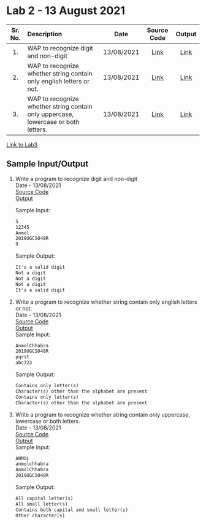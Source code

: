 # Lab 2 - 13 August 2021

| Sr. No. | Description | Date | Source Code | Output |
| :--: | :---- | :--: | :--: | :--: |
| 1. | WAP to recognize digit and non-digit | 13/08/2021 | [Link](./Digit,NonDigit/Digit_Non_Digit.l) | [Link](./Digit,NonDigit/Output.PNG)
| 2. | WAP to recognize whether string contain only english letters or not. | 13/08/2021 |[Link](./onlyLettrs/onlyLetters.l) | [Link](./onlyLettrs/Output.PNG)
| 3. | WAP to recognize whether string contain only uppercase, lowercase or both letters.| 13/08/2021 |[Link](./lowerCaseUpperCase/lowerCaseUpperCase.l) | [Link](./lowerCaseUpperCase/Output.PNG)

[Link to Lab3](../Lab3)

## Sample Input/Output

1. Write a program to recognize digit and non-digit</br>
    Date - 13/08/2021 </br>
    [Source Code](./Digit,NonDigit/Digit_Non_Digit.l) <br>
    [Output](./Digit,NonDigit/Output.PNG) <br>

    Sample Input:
    ```txt
    5
    12345
    Anmol
    2019UGCS048R
    9
    ```

    Sample Output:
    ```txt
    It's a valid digit
    Not a digit
    Not a digit
    Not a digit
    It's a valid digit
    ```

2. Write a program to recognize whether string contain only english letters or not.</br>
   Date - 13/08/2021 </br>
   [Source Code](./onlyLettrs/onlyLetters.l) <br>
   [Output](./onlyLettrs/Output.PNG)<br>
   Sample Input:
    ```txt
    AnmolChhabra
    2019UGCS048R
    pqrst
    abc723
    ```

    Sample Output:
    ```txt
    Contains only letter(s)
    Character(s) other than the alphabet are present
    Contains only letter(s)
    Character(s) other than the alphabet are present
    ```

3. Write a program to recognize whether string contain only uppercase, lowercase or both letters.</br>
   Date - 13/08/2021 </br>
   [Source Code](./lowerCaseUpperCase/lowerCaseUpperCase.l) <br>
   [Output](./lowerCaseUpperCase/Output.PNG)<br>
    Sample Input:
    ```txt
    ANMOL
    anmolchhabra
    AnmolChhabra
    2019UGCS048R
    ```

    Sample Output:
    ```txt
    All capital letter(s)
    All small letter(s)
    Contains both capital and small letter(s)
    Other character(s)
    ```
